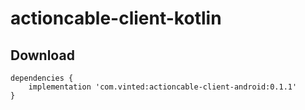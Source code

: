 # actioncable-client-kotlin

Download
--------
```
dependencies {
    implementation 'com.vinted:actioncable-client-android:0.1.1'
}
```

